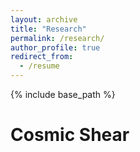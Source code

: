 ```yaml
---
layout: archive
title: "Research"
permalink: /research/
author_profile: true
redirect_from:
  - /resume
---
```


{% include base_path %}

Cosmic Shear
======
